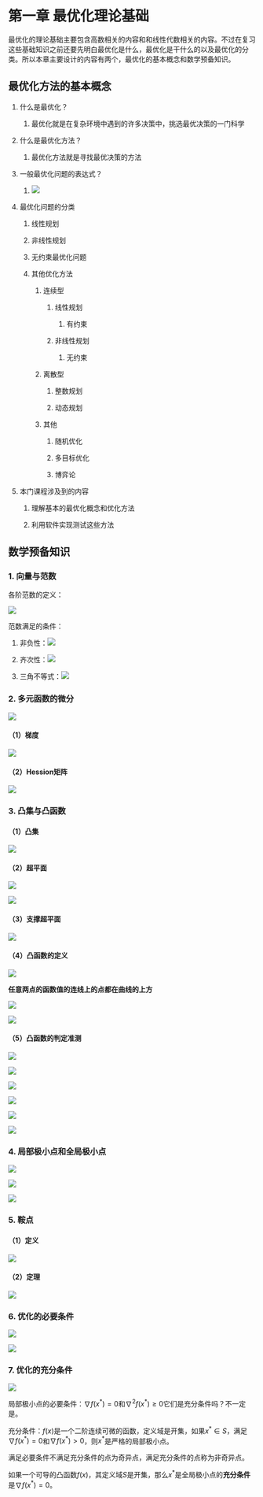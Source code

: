 # 第一章 最优化理论基础

最优化的理论基础主要包含高数相关的内容和和线性代数相关的内容。不过在复习这些基础知识之前还要先明白最优化是什么，最优化是干什么的以及最优化的分类。所以本章主要设计的内容有两个，最优化的基本概念和数学预备知识。

## 最优化方法的基本概念

1. 什么是最优化？
   
   1. 最优化就是在复杂环境中遇到的许多决策中，挑选最优决策的一门科学

2. 什么是最优化方法？
   
   1. 最优化方法就是寻找最优决策的方法

3. 一般最优化问题的表达式？
   
   1. ![](.assets/2022-09-27-00-08-45-image.png)

4. 最优化问题的分类
   
   1. 线性规划
   
   2. 非线性规划
   
   3. 无约束最优化问题
   
   4. 其他优化方法
      
      1. 连续型
         
         1. 线性规划
            
            1. 有约束
         
         2. 非线性规划
            
            1. 无约束
      
      2. 离散型
         
         1. 整数规划
         
         2. 动态规划
      
      3. 其他
         
         1. 随机优化
         
         2. 多目标优化
         
         3. 博弈论

5. 本门课程涉及到的内容
   
   1. 理解基本的最优化概念和优化方法
   
   2. 利用软件实现测试这些方法

## 数学预备知识

### 1. 向量与范数

各阶范数的定义：

![](.assets/2022-09-27-00-21-22-image.png)

范数满足的条件：

1. 非负性：![](.assets/2022-09-27-00-22-11-image.png)

2. 齐次性：![](.assets/2022-09-27-00-22-19-image.png)

3. 三角不等式：![](.assets/2022-09-27-00-22-29-image.png)

### 2. 多元函数的微分

![](.assets/2022-09-27-00-22-57-image.png)

#### （1）梯度

![](.assets/2022-09-27-00-23-15-image.png)

#### （2）Hession矩阵

![](.assets/2022-09-27-00-23-34-image.png)

### 3. 凸集与凸函数

#### （1）凸集

![](.assets/2022-09-27-00-23-50-image.png)

#### （2）超平面

![](.assets/2022-09-27-00-24-09-image.png)

![](.assets/2022-09-27-00-24-24-image.png)

#### （3）支撑超平面

![](.assets/2022-09-27-00-25-40-image.png)

#### （4）凸函数的定义

![](.assets/2022-09-27-00-26-33-image.png)

**任意两点的函数值的连线上的点都在曲线的上方**

![](.assets/2022-09-27-00-27-49-image.png)

![](.assets/2022-09-27-00-28-08-image.png)

#### （5）凸函数的判定准测

![](.assets/2022-09-27-00-28-26-image.png)

![](.assets/2022-09-27-00-28-41-image.png)

![](.assets/2022-09-27-00-28-51-image.png)

![](.assets/2022-09-27-00-29-04-image.png)

![](.assets/2022-09-27-00-29-25-image.png)

![](.assets/2022-09-27-00-29-39-image.png)

### 4. 局部极小点和全局极小点

![](.assets/2022-09-27-00-30-14-image.png)

![](.assets/2022-09-27-00-30-27-image.png)

![](.assets/2022-09-27-00-30-47-image.png)

### 5. 鞍点

#### （1）定义

![](.assets/2022-09-27-00-31-04-image.png)

#### （2）定理

![](.assets/2022-09-27-00-31-19-image.png)

### 6. 优化的必要条件

![](.assets/2022-09-27-00-31-42-image.png)

![](.assets/2022-09-27-00-32-01-image.png)

### 7. 优化的充分条件

![](.assets\b197a53a4d2948c229c0672fc013e6349452c83b.png)

局部极小点的必要条件：$\nabla f(x^*) = 0$和$\nabla ^2 f(x^*) \ge0$它们是充分条件吗？不一定是。

充分条件：$f(x)$是一个二阶连续可微的函数，定义域是开集，如果$x^* \in S$，满足$\nabla f(x^*) = 0$和$\nabla f(x^*) > 0$，则$x^*$是严格的局部极小点。

满足必要条件不满足充分条件的点为奇异点，满足充分条件的点称为非奇异点。

如果一个可导的凸函数$f(x)$，其定义域$S$是开集，那么$x^*$是全局极小点的**充分条件**是$\nabla f(x^*) = 0$。
